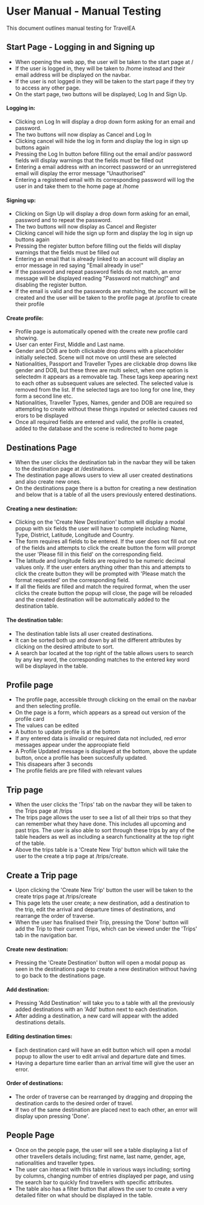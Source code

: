 # User Manual - Manual Testing

This document outlines manual testing for TravelEA

## Start Page - Logging in and Signing up

- When opening the web app, the user will be taken to the start page at /
- If the user is logged in, they will be taken to /home instead and their email address
  will be displayed on the navbar.
- If the user is not logged in they will be taken to the start page if they try to access
  any other page.
- On the start page, two buttons will be displayed; Log In and Sign Up.

#### Logging in:

- Clicking on Log In will display a drop down form asking for an email and password.
- The two buttons will now display as Cancel and Log In
- Clicking cancel will hide the log in form and display the log in sign up buttons again
- Pressing the Log In button before filling out the email and/or password fields
  will display warnings that the fields must be filled out
- Entering a email address with an incorrect password or an unrregistered email will display the error
  message "Unauthorised"
- Entering a registered email with its corresponding password will log the user in
  and take them to the home page at /home

#### Signing up:

- Clicking on Sign Up will display a drop down form asking for an email, password and
  to repeat the password.
- The two buttons will now display as Cancel and Register
- Clicking cancel will hide the sign up form and display the log in sign up buttons again
- Pressing the register button before filling out the fields will display warnings that
  the fields must be filled out
- Entering an email that is already linked to an account will display an error message
  in red saying "Email already in use!"
- If the password and repeat password fields do not match, an error message will be
  displayed reading "Password not matching!" and disabling the register button.
- If the email is valid and the passwords are matching, the account will be created
  and the user will be taken to the profile page at /profile to create their profile
  
#### Create profile:

  - Profile page is automatically opened with the create new profile card showing.
  - User can enter First, Middle and Last name.
  - Gender and DOB are both cllickable drop downs with a placeholder initially selected. Scene will not
  move on until these are selected
  - Nationalities, Passport and Traveller Types are clickable drop downs like gender and DOB, but these three
  are multi select, when one option is selectedm it appears as a removable tag. These tags keep apearing next to
  each other as subsequent values are selected. The selected value is removed from the list. If the selected tags are 
  too long for one line, they form a second line etc.
  - Nationalities, Traveller Types, Names, gender and DOB are required so attempting to create without these things inputed
or selected causes red erors to be displayed
 - Once all required fields are entered and valid, the profile is created, added to the database and the 
   scene is redirected to home page

## Destinations Page

- When the user clicks the destination tab in the navbar they will be taken to the destination 
  page at /destinations.
- The destination page allows users to view all user created destinations and also create new ones.
- On the destinations page there is a button for creating a new destination and below that is a 
  table of all the users previously entered destinations.
  
#### Creating a new destination:

- Clicking on the 'Create New Destination' button will display a modal popup with six fields the
  user will have to complete including: Name, Type, District, Latitude, Longitude and Country.
- The form requires all fields to be entered. If the user does not fill out one of the fields and
  attempts to click the create button the form will prompt the user 'Please fill in this field' 
  on the corresponding field.
- The latitude and longitude fields are required to be numeric decimal values only. If the user
  enters anything other than this and attempts to click the create button they will be prompted 
  with 'Please match the format requested' on the corresponding field.
- If all the fields are filled and match the required format, when the user clicks the create
  button the popup will close, the page will be reloaded and the created destination will be 
  automatically added to the destination table.
  
#### The destination table:

- The destination table lists all user created destinations.
- It can be sorted both up and down by all the different attributes by clicking on the desired
  attribute to sort.
- A search bar located at the top right of the table allows users to search by any key word, the
  corresponding matches to the entered key word will be displayed in the table.

## Profile page

- The profile page, accessible through clicking on the email on the navbar and then selecting profile.
- On the page is a form, which appears as a spread out version of the profile card
- The values can be edited
- A button to update profile is at the bottom
- If any entered data is iinvalid or required data not included, red error messages appear under the approopiate field
- A Profile Updated message is displayed at the bottom, above the update button, once a profile  has been succesfully updated.
- This disapears after 3 seconds
- The profile fields are pre filled with relevant values

## Trip page

- When the user clicks the 'Trips' tab on the navbar they will be taken to the Trips page at /trips
- The trips page allows the user to see a list of all their trips so that they can remember what they have
  done. This includes all upcoming and past trips. The user is also able to sort through these trips by any
  of the table headers as well as including a search functionality at the top right of the table.
- Above the trips table is a 'Create New Trip' button which will take the user to the create a trip page at
  /trips/create.
 
## Create a Trip page

- Upon clicking the 'Create New Trip' button the user will be taken to the create trips page at /trips/create
- This page lets the user create; a new destination, add a destination to the trip, edit the arrival and departure 
times of destinations, and rearrange the order of traverse.
- When the user has finalised their Trip, pressing the 'Done' button will add the Trip to their current Trips,
 which can be viewed under the 'Trips' tab in the navigation bar.

#### Create new destination:

- Pressing the 'Create Destination' button will open a modal popup as seen in the destinations page
 to create a new destination without having to go back to the destinations page.

#### Add destination:

- Pressing 'Add Destination' will take you to a table with all the previously added destinations with
 an 'Add' button next to each destination.
- After adding a destination, a new card will appear with the added destinations details.

#### Editing destination times:

- Each destination card will have an edit button which will open a modal popup to allow the user to 
edit arrival and departure date and times.
- Having a departure time earlier than an arrival time will give the user an error.

#### Order of destinations:

- The order of traverse can be rearranged by dragging and dropping the destination cards to the desired
order of travel.
- If two of the same destination are placed next to each other, an error will display upon pressing 'Done'.

## People Page

- Once on the people page, the user will see a table displaying a list of other travellers details including;
    first name, last name, gender, age, nationalities and traveller types.
- The user can interact with this table in various ways including; sorting by columns, changing number of entries 
  displayed per page, and using the search bar to quickly find travellers with specific attributes.
- The table also has a filter button that allows the user to create a very detailed filter on what should be displayed
  in the table.